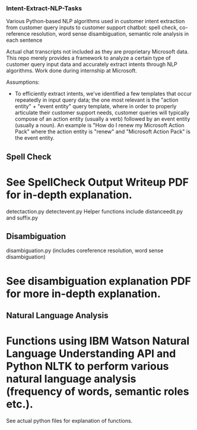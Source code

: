 ### Intent-Extract-NLP-Tasks
Various Python-based NLP algorithms used in customer intent extraction from customer query inputs to customer support chatbot: spell check, co-reference resolution, word sense disambiguation, semantic role analysis in each sentence

Actual chat transcripts not included as they are proprietary Microsoft data. This repo merely provides a framework to analyze a certain type of customer query input data and accurately extract intents through NLP algorithms. Work done during internship at Microsoft. 

Assumptions: 
- To efficiently extract intents, we've identified a few templates that occur repeatedly in input query data; the one most relevant is the "action entity" + "event entity" query template, where in order to properly articulate their customer support needs, customer queries will typically compose of an action entity (usually a verb) followed by an event entity (usually a noun). An example is "How do I renew my Microsoft Action Pack" where the action entity is "renew" and "Microsoft Action Pack" is the event entity. 

## Spell Check
# See SpellCheck Output Writeup PDF for in-depth explanation. 
detectaction.py 
detectevent.py 
Helper functions include distanceedit.py and suffix.py

## Disambiguation
disambiguation.py (includes coreference resolution, word sense disambiguation)
# See disambiguation explanation PDF for more in-depth explanation.

## Natural Language Analysis
# Functions using IBM Watson Natural Language Understanding API and Python NLTK to perform various natural language analysis (frequency of words, semantic roles etc.). 
See actual python files for explanation of functions. 
